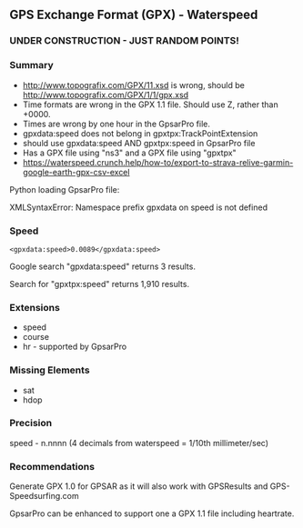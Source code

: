 ## GPS Exchange Format (GPX) - Waterspeed

### UNDER CONSTRUCTION - JUST RANDOM POINTS!

### Summary

- http://www.topografix.com/GPX/11.xsd is wrong, should be http://www.topografix.com/GPX/1/1/gpx.xsd
- Time formats are wrong in the GPX 1.1 file. Should use Z, rather than +0000.
- Times are wrong by one hour in the GpsarPro file.
- gpxdata:speed does not belong in gpxtpx:TrackPointExtension
- should use gpxdata:speed AND gpxtpx:speed in GpsarPro file
- Has a GPX file using "ns3" and a GPX file using "gpxtpx"
- https://waterspeed.crunch.help/how-to/export-to-strava-relive-garmin-google-earth-gpx-csv-excel

Python loading GpsarPro file:

XMLSyntaxError: Namespace prefix gpxdata on speed is not defined



### Speed

`<gpxdata:speed>0.0089</gpxdata:speed>`

Google search "gpxdata:speed" returns 3 results.

Search for "gpxtpx:speed" returns 1,910 results.



### Extensions

- speed
- course
- hr - supported by GpsarPro



### Missing Elements

- sat
- hdop



### Precision

speed - n.nnnn (4 decimals from waterspeed = 1/10th millimeter/sec)



### Recommendations

Generate GPX 1.0 for GPSAR as it will also work with GPSResults and GPS-Speedsurfing.com

GpsarPro can be enhanced to support one a GPX 1.1 file including heartrate.
